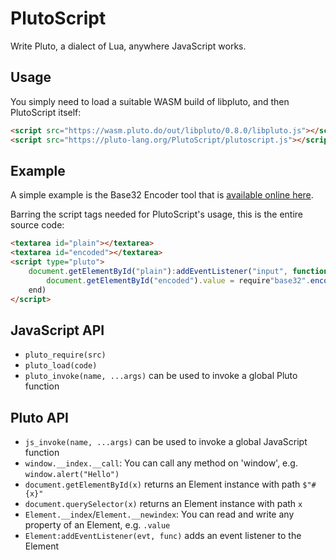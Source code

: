 # PlutoScript

Write Pluto, a dialect of Lua, anywhere JavaScript works.

## Usage

You simply need to load a suitable WASM build of libpluto, and then PlutoScript itself:

```html
<script src="https://wasm.pluto.do/out/libpluto/0.8.0/libpluto.js"></script>
<script src="https://pluto-lang.org/PlutoScript/plutoscript.js"></script>
```

## Example

A simple example is the Base32 Encoder tool that is [available online here](https://pluto-lang.org/PlutoScript/base32.html).

Barring the script tags needed for PlutoScript's usage, this is the entire source code:

```html
<textarea id="plain"></textarea>
<textarea id="encoded"></textarea>
<script type="pluto">
    document.getElementById("plain"):addEventListener("input", function()
        document.getElementById("encoded").value = require"base32".encode(document.getElementById("plain").value)
    end)
</script>
```

## JavaScript API

- `pluto_require(src)`
- `pluto_load(code)`
- `pluto_invoke(name, ...args)` can be used to invoke a global Pluto function

## Pluto API

- `js_invoke(name, ...args)` can be used to invoke a global JavaScript function
- `window.__index.__call`: You can call any method on 'window', e.g. `window.alert("Hello")`
- `document.getElementById(x)` returns an Element instance with path `$"#{x}"`
- `document.querySelector(x)` returns an Element instance with path `x`
- `Element.__index`/`Element.__newindex`: You can read and write any property of an Element, e.g. `.value`
- `Element:addEventListener(evt, func)` adds an event listener to the Element
